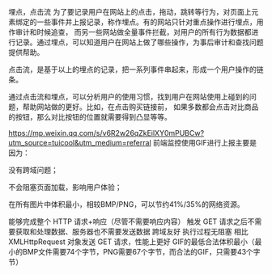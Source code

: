 埋点，点击流
为了要记录用户在网站上的点击，拖动，跳转等行为，对页面上元素绑定的一些事件并上报记录，称作埋点。有的网站只针对重点操作进行埋点，用作审计和时候追查，
而另一些网站做全量事件拦截，对用户的所有行为数据都进行记录。通过埋点，可以知道用户在网站上做了哪些操作，为事后审计和查找问题提供帮助。

点击流，是基于以上的埋点的记录，把一系列事件串起来，形成一个用户操作的链条。

通过点击流和埋点，可以分析用户的使用习惯，找到用户在网站使用上碰到的问题，帮助网站做的更好。比如，在点击购买链接前，
如果多数都会点击对比商品的按钮，那么对比按钮的位置就需要得到凸显等等。

https://mp.weixin.qq.com/s/v6R2w26qZkEilXY0mPUBCw?utm_source=tuicool&utm_medium=referral
前端监控使用GIF进行上报主要是因为：

没有跨域问题；

不会阻塞页面加载，影响用户体验；

在所有图片中体积最小，相较BMP/PNG，可以节约41%/35%的网络资源。

<!-- 
 -->
 能够完成整个 HTTP 请求+响应（尽管不需要响应内容）
触发 GET 请求之后不需要获取和处理数据、服务器也不需要发送数据
跨域友好
执行过程无阻塞
相比 XMLHttpRequest 对象发送 GET 请求，性能上更好
GIF的最低合法体积最小（最小的BMP文件需要74个字节，PNG需要67个字节，而合法的GIF，只需要43个字节）